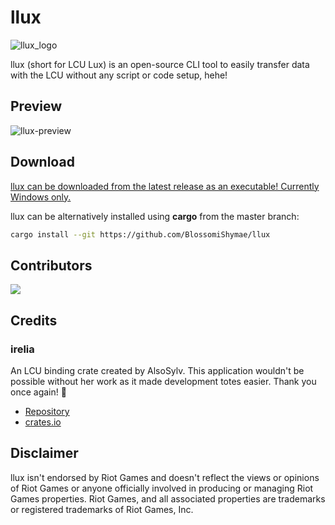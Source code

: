 # llux

![llux_logo](https://github.com/BlossomiShymae/llux/assets/87099578/21cf6845-426f-4567-a73e-78311f6f4de7)

llux (short for LCU Lux) is an open-source CLI tool to easily transfer data with the LCU without any script or code setup, hehe!

## Preview

![llux-preview](https://github.com/BlossomiShymae/llux/assets/87099578/5ac037f2-5b51-440b-87a2-de277a103bdd)

## Download

[llux can be downloaded from the latest release as an executable! Currently Windows only.](https://github.com/BlossomiShymae/llux/releases)

llux can be alternatively installed using **cargo** from the master branch:

```bash
cargo install --git https://github.com/BlossomiShymae/llux
```

## Contributors

<a href="https://github.com/BlossomiShymae/llux/graphs/contributors">
  <img src="https://contrib.rocks/image?repo=BlossomiShymae/llux" />
</a>

## Credits

### irelia

An LCU binding crate created by AlsoSylv. This application wouldn't be possible without her work as it made development totes easier. Thank you once again! 💜
- [Repository](https://github.com/AlsoSylv/Irelia)
- [crates.io](https://crates.io/crates/irelia)

## Disclaimer

llux isn't endorsed by Riot Games and doesn't
reflect the views or opinions of Riot Games or anyone officially
involved in producing or managing Riot Games properties. Riot Games,
and all associated properties are trademarks or registered
trademarks of Riot Games, Inc.
